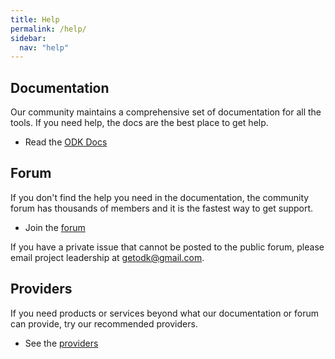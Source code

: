```yaml
---
title: Help
permalink: /help/
sidebar:
  nav: "help"
---
```


## Documentation

Our community maintains a comprehensive set of documentation for all the tools. If you need help, the docs are the best place to get help.

* Read the [ODK Docs](https://docs.getodk.org)

## Forum

If you don't find the help you need in the documentation, the community forum has thousands of members and it is the fastest way to get support.

* Join the [forum](https://forum.getodk.org)

If you have a private issue that cannot be posted to the public forum, please email project leadership at <getodk@gmail.com>.

## Providers

If you need products or services beyond what our documentation or forum can provide, try our recommended providers.

* See the [providers](/providers)
